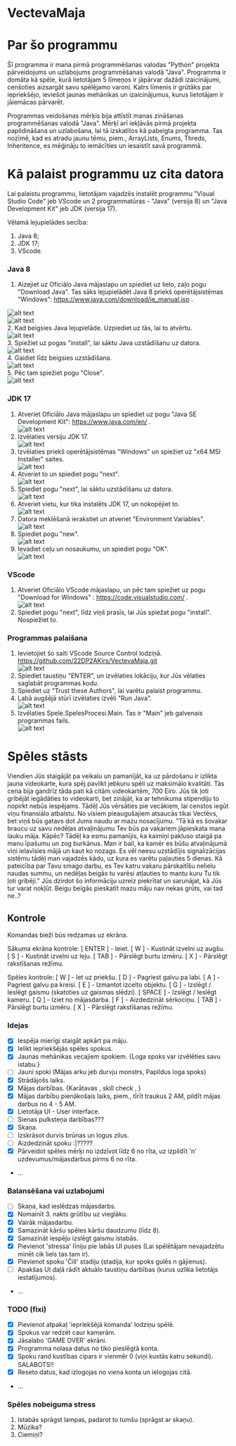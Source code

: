 # VectevaMaja

# Par šo programmu

Šī programma ir mana pirmā programmēšanas valodas "Python" projekta pārveidojums un uzlabojums programmēšanas valodā "Java".
Programma ir domāta kā spēle, kurā lietotājam 5 līmeņos ir jāpārvar dažādi izaicinājumi, cenšoties aizsargāt savu spēlējamo varoni.
Katrs līmenis ir grūtāks par iepriekšējo, ieviešot jaunas mehānikas un izaicinājumus, kurus lietotājam ir jāiemācas pārvarēt.

Programmas veidošanas mērķis bija attīstīt manas zināšanas programmēšanas valodā "Java". 
Mērķī arī iekļāvās pirmā projekta papildināšana un uzlabošana, lai tā izskatītos kā pabeigta programma.
Tas nozīmē, kad es atradu jaunu tēmu, piem., ArrayLists, Enums, Threds, Inheritence, es mēģināju to iemācīties un iesaistīt savā programmā.

# Kā palaist programmu uz cita datora

Lai palaistu programmu, lietotājam vajadzēs instalēt programmu "Visual Studio Code" jeb VScode un 2 programmatūras - "Java" (versija 8) un "Java Development Kit" jeb JDK (versija 17).

Vēlamā lejupielādes secība:
1. Java 8;
2. JDK 17;
3. VScode.

### Java 8
1. Aizejiet uz Oficiālo Java mājaslapu un spiediet uz lielo, zaļo pogu "Download Java". Tas sāks lejupielādēt Java 8 priekš operētājsistēmas "Windows": https://www.java.com/download/ie_manual.jsp . <br> 

![alt text](https://github.com/22DP2AKirs/VectevaMaja/blob/main/CitiFaili/image-2.png?raw=true)<br> 
![alt text](https://github.com/22DP2AKirs/VectevaMaja/blob/main/CitiFaili/image-1.png?raw=true)<br> 
2. Kad beigsies Java lejupielāde. Uzpiediet uz tās, lai to atvērtu. <br> 
![alt text](https://github.com/22DP2AKirs/VectevaMaja/blob/main/CitiFaili/image-3.png?raw=true)<br> 
3. Spiežiet uz pogas "install", lai sāktu Java uzstādīšanu uz datora. <br>
![alt text](https://github.com/22DP2AKirs/VectevaMaja/blob/main/CitiFaili/image-4.png?raw=true)<br> 
4. Gaidiet līdz beigsies uzstādīšana. <br>
![alt text](https://github.com/22DP2AKirs/VectevaMaja/blob/main/CitiFaili/image-5.png?raw=true)<br> 
5. Pēc tam spiežiet pogu "Close". <br>
![alt text](https://github.com/22DP2AKirs/VectevaMaja/blob/main/CitiFaili/image-6.png?raw=true)<br> 

### JDK 17
1. Atveriet Oficiālo Java mājaslapu un spiediet uz pogu "Java SE Development Kit": https://www.java.com/en/ . <br>
![alt text](https://github.com/22DP2AKirs/VectevaMaja/blob/main/CitiFaili/image-7.png?raw=true)<br> 
2. Izvēlaties versiju JDK 17. <br>
![alt text](https://github.com/22DP2AKirs/VectevaMaja/blob/main/CitiFaili/image-8.png?raw=true)<br> 
3. Izvēlaties priekš operētājsistēmas "Windows" un spiežiet uz "x64 MSI Installer" saites. <br>
![alt text](https://github.com/22DP2AKirs/VectevaMaja/blob/main/CitiFaili/image-9.png?raw=true)<br> 
4. Atveriet to un spiediet pogu "next". <br>
![alt text](https://github.com/22DP2AKirs/VectevaMaja/blob/main/CitiFaili/image-10.png?raw=true)<br> 
5. Spiediet pogu "next", lai sāktu uzstādīšanu uz datora. <br>
![alt text](https://github.com/22DP2AKirs/VectevaMaja/blob/main/CitiFaili/image-11.png?raw=true)<br> 
6. Atveriet vietu, kur tika instalēts JDK 17, un nokopējiet to. <br>
![alt text](https://github.com/22DP2AKirs/VectevaMaja/blob/main/CitiFaili/image-12.png?raw=true)<br> 
7. Datora meklēšanā ierakstiet un atveriet "Environment Variables". <br>
![alt text](https://github.com/22DP2AKirs/VectevaMaja/blob/main/CitiFaili/image-13.png?raw=true)<br> 
8. Spiediet pogu "new". <br>
![alt text](https://github.com/22DP2AKirs/VectevaMaja/blob/main/CitiFaili/image-14.png?raw=true)<br> 
9. Ievadiet ceļu un nosaukumu, un spiediet pogu "OK". <br>
![alt text](https://github.com/22DP2AKirs/VectevaMaja/blob/main/CitiFaili/image-15.png?raw=true)<br> 

### VScode
1. Atveriet Oficiālo VScode mājaslapu, un pēc tam spiežiet uz pogu "Download for Windows" : https://code.visualstudio.com/ . <br>
![alt text](https://github.com/22DP2AKirs/VectevaMaja/blob/main/CitiFaili/image-16.png?raw=true)<br> 
2. Spiediet pogu "next", līdz viņš prasīs, lai Jūs spiežat pogu "install". Nospiežiet to. <br>

### Programmas palaišana
1. Ievietojiet šo saiti VScode Source Control lodziņā. https://github.com/22DP2AKirs/VectevaMaja.git <br>
![alt text](https://github.com/22DP2AKirs/VectevaMaja/blob/main/CitiFaili/image-17.png?raw=true)<br> 
2. Spiediet taustiņu "ENTER", un izvēlaties lokāciju, kur Jūs vēlaties saglabāt programmas kodu. <br>
3. Spiediet uz "Trust these Authors", lai varētu palaist programmu. <br>
4. Labā augšējā stūrī izvēlaties izvēli "Run Java". <br>
![alt text](https://github.com/22DP2AKirs/VectevaMaja/blob/main/CitiFaili/image-18.png?raw=true)<br> 
5. Izvēlaties Spele.SpelesProcesi.Main. Tas ir "Main" jeb galvenais programmas fails. <br>
![alt text](https://github.com/22DP2AKirs/VectevaMaja/blob/main/CitiFaili/image-19.png?raw=true)<br> 

# Spēles stāsts

Viendien Jūs staigājāt pa veikalu un pamanījāt, ka uz pārdošanu ir izlikta jauna videokarte, kura spēj pavilkt jebkuru spēli uz maksimālo kvalitāti.
Tās cena bija gandrīz tāda pati kā citām videokartēm, 700 Eiro. Jūs tik ļoti gribējāt iegādāties to videokarti, bet zinājāt, ka ar tehnikuma stipendiju to nopirkt nebūs iespējams.
Tādēļ Jūs vērsāties pie vecākiem, lai censtos iegūt viņu finansiālo atbalstu. No visiem pieaugušajiem atsaucās tikai Vectēvs, bet viņš būs gatavs dot Jums naudu ar mazu nosacījumu.
"Tā kā es šovakar braucu uz savu nedēļas atvaļinājumu Tev būs pa vakariem jāpieskata mana lauku māja. Kāpēc? Tādēļ ka esmu pamanījis, ka kaimiņi pakluso staigā pa manu īpašumu un zog burkānus.
Man ir bail, ka kamēr es būšu atvaļinājumā viņi ielavīsies mājā un kaut ko nozags. Es vēl neesu uzstādījis signalizācijas sistēmu tādēļ man vajadzēs kādu, uz kura es varētu paļauties 5 dienas.
Kā pateicība par Tavu smago darbu, es Tev katru vakaru pārskaitīšu nelielu naudas summu, un nedēļas beigās tu varēsi atļauties to mantu kuru Tu tik ļoti gribēji." Jūs dzirdot šo informāciju uzreiz piekrītat un sarunājat, kā Jūs tur varat nokļūt. Beigu beigās pieskatīt mazu māju nav nekas grūts, vai tad ne..?

## Kontrole

Komandas bieži būs redzamas uz ekrāna. 

Sākuma ekrāna kontrole:
[ ENTER ] - Ieiet.
[ W ] - Kustināt izvelni uz augšu.
[ S ] - Kustināt izvelni uz leju.
[ TAB ] - Pārslēgt burtu izmēru.
[ X ] - Pārslēgt rakstīšanas režīmu.

Spēles kontrole:
[ W ] - Iet uz priekšu.
[ D ] - Pagriest galvu pa labi.
[ A ] - Pagriest galvu pa kreisi.
[ E ] - Izmantot izcelto objektu.
[ G ] - Izslēgt / Ieslēgt gaismu (skatoties uz gaismas slēdzi).
[ SPACE ] - Izslēgt / Ieslēgt kameru.
[ Q ] - Iziet no mājasdarba.
[ F ] - Aizdedzināt sērkociņu.
[ TAB ] - Pārslēgt burtu izmēru.
[ X ] - Pārslēgt rakstīšanas režīmu.

### Idejas

- [x] Iespēja mierīgi staigāt apkārt pa māju.
- [x] Ielikt iepriekšējās spēles spokus.
- [x] Jaunas mehānikas vecajiem spokiem. {Loga spoks var izvēlēties savu istabu.}
- [ ] Jauni spoki (Mājas arku jeb durvju monstrs, Papildus loga spoks)
- [x] Strādājošs laiks.
- [x] Mājas darbības. {Karātavas , skill check , }
- [x] Mājas darbību pienākošais laiks, piem., tīrīt traukus 2 AM, pildīt mājas darbus no 4 - 5 AM.
- [x] Lietotāja UI - User interface.
- [ ] Sienas pulksteņa darbības???
- [x] Skaņa.
- [ ] Izskrāsot durvis brūnas un logus zilus.
- [ ] Aizdedzināt spoku :|?????
- [x] Pārveidot spēles mērķi no izdzīvot līdz 6 no rīta, uz izpildīt 'n' uzdevumus/mājasdarbus pirms 6 no rīta.
- ...

### Balansēšana vai uzlabojumi

- [ ] Skaņa, kad ieslēdzas mājasdarbs.
- [x] Nomainīt 3. nakts grūtību uz vieglāku.
- [x] Vairāk mājasdarbu.
- [x] Samazināt kāršu spēles kāršu daudzumu (līdz 8).
- [x] Samazināt iespēju izslēgt gaismu istabās.
- [x] Pievienot 'stressa' līniju pie labās UI puses (Lai spēlētājam nevajadzētu minēt cik liels tas tam ir).
- [x] Pievienot spoku 'Čill' stadiju (stadija, kur spoks gulēs n gājienus).
- [ ] Apakšas UI daļā rādīt aktuālo taustiņu darbības (kurus uzlika lietotājs iestatījumos). 
- ...

### TODO (fixi)

- [x] Pievienot atpakaļ 'iepriekšējā komanda' lodziņu spēlē.
- [x] Spokus var redzēt caur kamerām.
- [x] Jāsalabo 'GAME OVER' ekrāni.
- [x] Programma nolasa datus no tiko pieslēgtā konta.
- [x] Spoku rand kustības cipars ir vienmēr 0 (viņi kustās katru sekundi). SALABOTS!!
- [x] Reseto datus, kad izlogojas no viena konta un ielogojas citā.
- ...

### Spēles nobeiguma stress

1. Istabās sprāgst lampas, padarot to tumšu (sprāgst ar skaņu).
2. Mūzika?
3. Ciemiņi?
